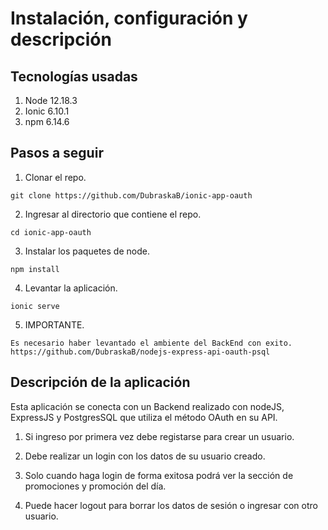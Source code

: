 # Instalación, configuración y descripción

## Tecnologías usadas

1. Node 12.18.3
2. Ionic 6.10.1
3. npm 6.14.6

## Pasos a seguir

1. Clonar el repo.

```
git clone https://github.com/DubraskaB/ionic-app-oauth
```
2. Ingresar al directorio que contiene el repo.
```
cd ionic-app-oauth
```
3. Instalar los paquetes de node.
```
npm install
``` 
4. Levantar la aplicación.
```
ionic serve
``` 
5. IMPORTANTE.
```
Es necesario haber levantado el ambiente del BackEnd con exito.
https://github.com/DubraskaB/nodejs-express-api-oauth-psql 
``` 
## Descripción de la aplicación

Esta aplicación se conecta con un Backend realizado con nodeJS, ExpressJS y PostgresSQL que utiliza el método OAuth en su API.

1. Si ingreso por primera vez debe registarse para crear un usuario.

2. Debe realizar un login con los datos de su usuario creado.

3. Solo cuando haga login de forma exitosa podrá ver la sección de promociones y promoción del día. 

4. Puede hacer logout para borrar los datos de sesión o ingresar con otro usuario. 
